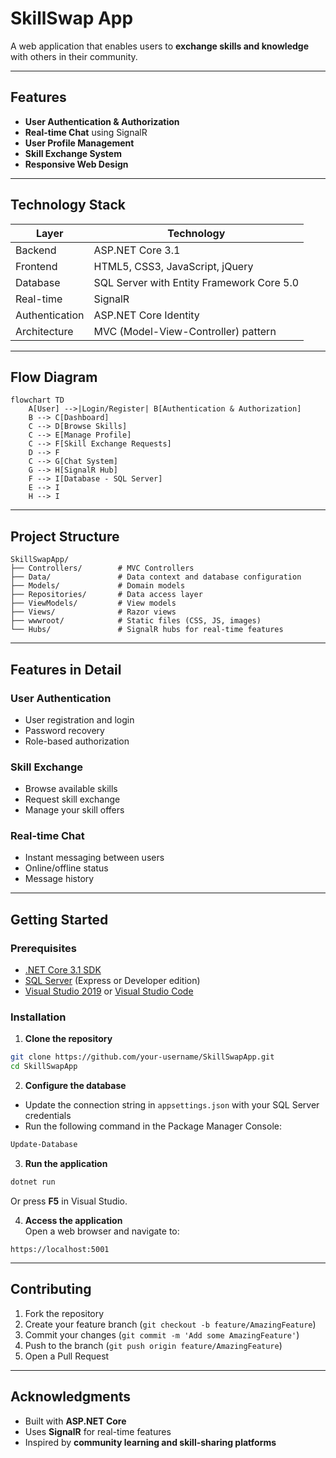 # SkillSwap App

A web application that enables users to **exchange skills and knowledge** with others in their community.

---

## Features
- **User Authentication & Authorization**
- **Real-time Chat** using SignalR
- **User Profile Management**
- **Skill Exchange System**
- **Responsive Web Design**

---

## Technology Stack
| Layer | Technology |
|-------|-----------|
| Backend | ASP.NET Core 3.1 |
| Frontend | HTML5, CSS3, JavaScript, jQuery |
| Database | SQL Server with Entity Framework Core 5.0 |
| Real-time | SignalR |
| Authentication | ASP.NET Core Identity |
| Architecture | MVC (Model-View-Controller) pattern |

---

## Flow Diagram
```mermaid
flowchart TD
    A[User] -->|Login/Register| B[Authentication & Authorization]
    B --> C[Dashboard]
    C --> D[Browse Skills]
    C --> E[Manage Profile]
    C --> F[Skill Exchange Requests]
    D --> F
    C --> G[Chat System]
    G --> H[SignalR Hub]
    F --> I[Database - SQL Server]
    E --> I
    H --> I
```

---

## Project Structure
```
SkillSwapApp/
├── Controllers/        # MVC Controllers
├── Data/               # Data context and database configuration
├── Models/             # Domain models
├── Repositories/       # Data access layer
├── ViewModels/         # View models
├── Views/              # Razor views
├── wwwroot/            # Static files (CSS, JS, images)
└── Hubs/               # SignalR hubs for real-time features
```

---

## Features in Detail

### User Authentication
- User registration and login  
- Password recovery  
- Role-based authorization  

### Skill Exchange
- Browse available skills  
- Request skill exchange  
- Manage your skill offers  

### Real-time Chat
- Instant messaging between users  
- Online/offline status  
- Message history  

---

## Getting Started

### Prerequisites
- [.NET Core 3.1 SDK](https://dotnet.microsoft.com/download/dotnet/3.1)  
- [SQL Server](https://www.microsoft.com/en-us/sql-server/sql-server-downloads) (Express or Developer edition)  
- [Visual Studio 2019](https://visualstudio.microsoft.com/vs/community/) or [Visual Studio Code](https://code.visualstudio.com/)  

### Installation
1. **Clone the repository**
```bash
git clone https://github.com/your-username/SkillSwapApp.git
cd SkillSwapApp
```
2. **Configure the database**  
- Update the connection string in `appsettings.json` with your SQL Server credentials  
- Run the following command in the Package Manager Console:
```powershell
Update-Database
```
3. **Run the application**
```bash
dotnet run
```
Or press **F5** in Visual Studio.

4. **Access the application**  
Open a web browser and navigate to:  
```
https://localhost:5001
```

---

## Contributing
1. Fork the repository  
2. Create your feature branch (`git checkout -b feature/AmazingFeature`)  
3. Commit your changes (`git commit -m 'Add some AmazingFeature'`)  
4. Push to the branch (`git push origin feature/AmazingFeature`)  
5. Open a Pull Request  
---

## Acknowledgments
- Built with **ASP.NET Core**  
- Uses **SignalR** for real-time features  
- Inspired by **community learning and skill-sharing platforms**

